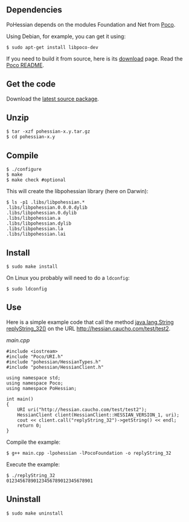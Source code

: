 ## Dependencies ##

PoHessian depends on the modules Foundation and Net from [Poco](http://pocoproject.org).

Using Debian, for example, you can get it using:
```
$ sudo apt-get install libpoco-dev
```

If you need to build it from source, here is its [download](http://pocoproject.org/download/index.html) page. Read the [Poco README](http://poco.svn.sourceforge.net/viewvc/poco/poco/branches/poco-1.4.3/README).

## Get the code ##

Download the [latest source package](http://code.google.com/p/pohessian/downloads/list).

## Unzip ##

```
$ tar -xzf pohessian-x.y.tar.gz
$ cd pohessian-x.y
```

## Compile ##

```
$ ./configure
$ make
$ make check #optional
```

This will create the libpohessian library (here on Darwin):

```
$ ls -p1 .libs/libpohessian.*
.libs/libpohessian.0.0.0.dylib
.libs/libpohessian.0.dylib
.libs/libpohessian.a
.libs/libpohessian.dylib
.libs/libpohessian.la
.libs/libpohessian.lai
```

## Install ##

```
$ sudo make install
```

On Linux you probably will need to do a `ldconfig`:

```
$ sudo ldconfig
```

## Use ##

Here is a simple example code that call the method [java.lang.String replyString\_32()](http://javadoc4.caucho.com/com/caucho/hessian/test/TestHessian2.html#replyString_32%28%29) on the URL http://hessian.caucho.com/test/test2.

_main.cpp_
```
#include <iostream>
#include "Poco/URI.h"
#include "pohessian/HessianTypes.h"
#include "pohessian/HessianClient.h"

using namespace std;
using namespace Poco;
using namespace PoHessian;

int main()
{
    URI uri("http://hessian.caucho.com/test/test2");
    HessianClient client(HessianClient::HESSIAN_VERSION_1, uri);
    cout << client.call("replyString_32")->getString() << endl;
    return 0;
}
```

Compile the example:

```
$ g++ main.cpp -lpohessian -lPocoFoundation -o replyString_32
```

Execute the example:

```
$ ./replyString_32
01234567890123456789012345678901
```

## Uninstall ##

```
$ sudo make uninstall
```